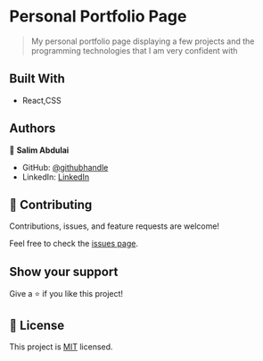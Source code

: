 # Personal Portfolio Page

> My personal portfolio page displaying a few projects and the programming technologies that I am very confident with


## Built With

- React,CSS


## Authors

👤 **Salim Abdulai**

- GitHub: [@githubhandle](https://github.com/githubhandle)
- LinkedIn: [LinkedIn](https://linkedin.com/in/linkedinhandle)

## 🤝 Contributing

Contributions, issues, and feature requests are welcome!

Feel free to check the [issues page](../../issues/).

## Show your support

Give a ⭐️ if you like this project!


## 📝 License

This project is [MIT](./MIT.md) licensed.
